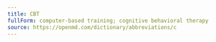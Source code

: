 ```yaml
---
title: CBT
fullForm: computer-based training; cognitive behavioral therapy
source: https://openmd.com/dictionary/abbreviations/c
---
```

